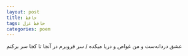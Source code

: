 ```yaml
---
layout: post
title: حافظ
tags: حافظ غزل
categories: poem
---
```


عشق دردانه‌ست و من غواص و دریا میکده / سر فروبرم در آنجا تا کجا سر برکنم